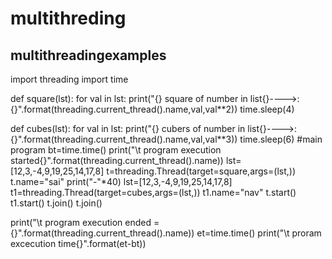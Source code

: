 # multithreding
multithreadingexamples
---------------------------------------------------------------------------------------
import threading
import time
<br>

def square(lst):
    for val in lst:
       print("{} square of number in list{}---->:{}".format(threading.current_thread().name,val,val**2))
       time.sleep(4)

def cubes(lst):
    for val in lst:
       print("{} cubers of number in list{}---->:{}".format(threading.current_thread().name,val,val**3))
       time.sleep(6)
#main program
bt=time.time()
print("\t program execution started{}".format(threading.current_thread().name))
lst=[12,3,-4,9,19,25,14,17,8]
t=threading.Thread(target=square,args=(lst,))
t.name="sai"
print("-"*40)
lst=[12,3,-4,9,19,25,14,17,8]
t1=threading.Thread(target=cubes,args=(lst,))
t1.name="nav"
t.start()
t1.start()
t.join()
t.join()


print("\t program execution ended ={}".format(threading.current_thread().name))
et=time.time()
print("\t proram excecution time{}".format(et-bt))

